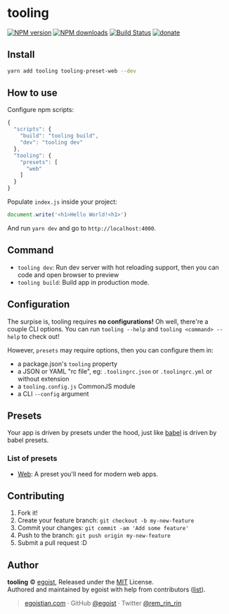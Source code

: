 # tooling

[![NPM version](https://img.shields.io/npm/v/tooling.svg?style=flat)](https://npmjs.com/package/tooling) [![NPM downloads](https://img.shields.io/npm/dm/tooling.svg?style=flat)](https://npmjs.com/package/tooling) [![Build Status](https://img.shields.io/circleci/project/egoist/tooling/master.svg?style=flat)](https://circleci.com/gh/egoist/tooling) [![donate](https://img.shields.io/badge/$-donate-ff69b4.svg?maxAge=2592000&style=flat)](https://github.com/egoist/donate)

## Install

```bash
yarn add tooling tooling-preset-web --dev
```

## How to use

Configure npm scripts:

```js
{
  "scripts": {
    "build": "tooling build",
    "dev": "tooling dev"
  },
  "tooling": {
    "presets": [
      "web"
    ]
  }
}
```

Populate `index.js` inside your project:

```js
document.write('<h1>Hello World!<h1>')
```

And run `yarn dev` and go to `http://localhost:4000`.

## Command

- `tooling dev`: Run dev server with hot reloading support, then you can code and open browser to preview
- `tooling build`: Build app in production mode.

## Configuration

The surpise is, tooling requires **no configurations!** Oh well, there're a couple CLI options. You can run `tooling --help` and `tooling <command> --help` to check out!

However, `presets` may require options, then you can configure them in:

- a package.json's `tooling` property
- a JSON or YAML "rc file", eg: `.toolingrc.json` or `.toolingrc.yml` or without extension
- a `tooling.config.js` CommonJS module
- a CLI `--config` argument

## Presets

Your app is driven by presets under the hood, just like [babel](https://babeljs.io) is driven by babel presets.

### List of presets

- [Web](./packages/tooling-preset-web): A preset you'll need for modern web apps.

## Contributing

1. Fork it!
2. Create your feature branch: `git checkout -b my-new-feature`
3. Commit your changes: `git commit -am 'Add some feature'`
4. Push to the branch: `git push origin my-new-feature`
5. Submit a pull request :D


## Author

**tooling** © [egoist](https://github.com/egoist), Released under the [MIT](./LICENSE) License.<br>
Authored and maintained by egoist with help from contributors ([list](https://github.com/egoist/tooling/contributors)).

> [egoistian.com](https://egoistian.com) · GitHub [@egoist](https://github.com/egoist) · Twitter [@rem_rin_rin](https://twitter.com/rem_rin_rin)

